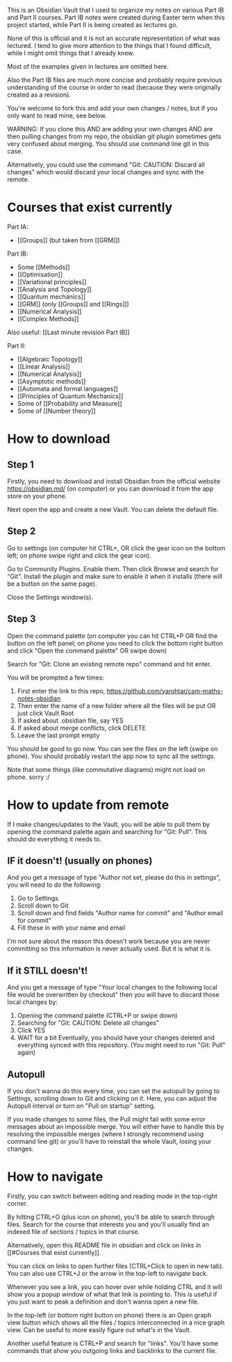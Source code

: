 This is an Obsidian Vault that I used to organize my notes on various Part IB and Part II courses. Part IB notes were created during Easter term when this project started, while Part II is being created as lectures go. 

None of this is official and it is not an accurate representation of what was lectured. I tend to give more attention to the things that I found difficult, while I might omit things that I already knew.

Most of the examples given in lectures are omitted here. 

Also the Part IB files are much more concise and probably require previous understanding of the course in order to read (because they were originally created as a revision).

You're welcome to fork this and add your own changes / notes, but if you only want to read mine, see below.

WARNING: If you clone this AND are adding your own changes AND are then pulling changes from my repo, the obsidian git plugin sometimes gets very confused about merging. You should use command line git in this case. 

Alternatively, you could use the command "Git: CAUTION: Discard all changes" which would discard your local changes and sync with the remote.

# Courses that exist currently
Part IA:
- [[Groups]] (but taken from [[GRM]])

Part IB:
- Some [[Methods]]
- [[Optimisation]]
- [[Variational principles]]
- [[Analysis and Topology]]
- [[Quantum mechanics]]
- [[GRM]] (only [[Groups]] and [[Rings]])
- [[Numerical Analysis]]
- [[Complex Methods]]

Also useful: [[Last minute revision Part IB]]

Part II:
- [[Algebraic Topology]]
- [[Linear Analysis]]
- [[Numerical Analysis]]
- [[Asymptotic methods]]
- [[Automata and formal languages]]
- [[Principles of Quantum Mechanics]]
- Some of [[Probability and Measure]]
- Some of [[Number theory]]

# How to download
## Step 1
Firstly, you need to download and install Obsidian from the official website https://obsidian.md/ (on computer) or you can download it from the app store on your phone.

Next open the app and create a new Vault. You can delete the default file.

## Step 2

Go to settings (on computer hit CTRL+, OR click the gear icon on the bottom left; on phone swipe right and click the gear icon). 

Go to Community Plugins. Enable them. Then click Browse and search for "Git". Install the plugin and make sure to enable it when it installs (there will be a button on the same page).

Close the Settings window(s). 

## Step 3

Open the command palette (on computer you can hit CTRL+P OR find the button on the left panel; on phone you need to click the bottom right button and click "Open the command palette" OR swipe down)

Search for "Git: Clone an existing remote repo" command and hit enter.

You will be prompted a few times:
1. First enter the link to this repo, https://github.com/yarohtar/cam-maths-notes-obsidian
2. Then enter the name of a new folder where all the files will be put OR just click Vault Root
3. If asked about .obsidian file, say YES
4. If asked about merge conflicts, click DELETE
5. Leave the last prompt empty

You should be good to go now. You can see the files on the left (swipe on phone). You should probably restart the app now to sync all the settings.

Note that some things (like commutative diagrams) might not load on phone. sorry :/

# How to update from remote
If I make changes/updates to the Vault, you will be able to pull them by opening the command palette again and searching for "Git: Pull". This should do everything it needs to.

## IF it doesn't! (usually on phones)
And you get a message of type "Author not set, please do this in settings", you will need to do the following:
1. Go to Settings
2. Scroll down to Git
3. Scroll down and find fields "Author name for commit" and "Author email for commit"
4. Fill these in with your name and email

I'm not sure about the reason this doesn't work because you are never committing so this information is never actually used. But it is what it is.

## If it STILL doesn't!
And you get a message of type "Your local changes to the following local file would be overwritten by checkout" then you will have to discard those local changes by:
1. Opening the command palette (CTRL+P or swipe down)
2. Searching for "Git: CAUTION: Delete all changes"
3. Click YES
4. WAIT for a bit 
Eventually, you should have your changes deleted and everything synced with this repository. (You might need to run "Git: Pull" again)

## Autopull
If you don't wanna do this every time, you can set the autopull by going to Settings, scrolling down to Git and clicking on it.
Here, you can adjust the Autopull interval or turn on "Pull on startup" setting.

If you made changes to some files, the Pull might fail with some error messages about an impossible merge. You will either have to handle this by resolving the impossible merges (where I strongly recommend using command line git) or you'll have to reinstall the whole Vault, losing your changes.

# How to navigate
Firstly, you can switch between editing and reading mode in the top-right corner.

By hitting CTRL+O (plus icon on phone), you'll be able to search through files. Search for the course that interests you and you'll usually find an indexed file of sections / topics in that course. 

Alternatively, open this README file in obsidian and click on links in [[#Courses that exist currently]].

You can click on links to open further files (CTRL+Click to open in new tab). You can also use CTRL+J or the arrow in the top-left to navigate back.

Whenever you see a link, you can hover over while holding CTRL and it will show you a popup window of what that link is pointing to. This is useful if you just want to peak a definition and don't wanna open a new file.

In the top-left (or bottom right button on phone) there is an Open graph view button which shows all the files / topics interconnected in a nice graph view. Can be useful to more easily figure out what's in the Vault.

Another useful feature is CTRL+P and search for "links". You'll have some commands that show you outgoing links and backlinks to the current file.


